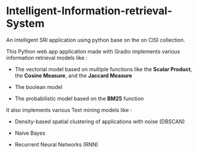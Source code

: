 # Intelligent-Information-retrieval-System

An intelligent SRI application using python base on the on CISI collection.

This Python web app application made with Gradio implements various information retrieval models like :

- The vectorial model based on multiple functions like the **Scalar Product**, the **Cosine Measure**, and the **Jaccard Measure**

- The boolean model

- The probabilistic model based on the **BM25** function

It also implements various Text mining models like :

- Density-based spatial clustering of applications with noise (DBSCAN)

- Naive Bayes

- Recurrent Neural Networks (RNN)
